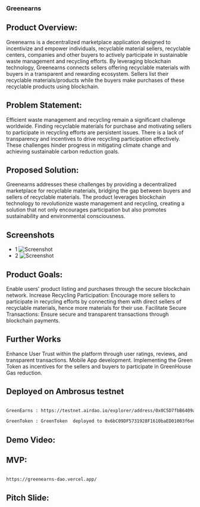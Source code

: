 ### Greenearns


## Product Overview: 
Greenearns is a decentralized marketplace application designed to incentivize and empower individuals, recyclable material sellers, recyclable centers, companies and other buyers to actively participate in sustainable waste management and recycling efforts. By leveraging blockchain technology, Greenearns connects sellers offering recyclable materials with buyers in a transparent and rewarding ecosystem. Sellers list their recyclable materials/products while the buyers make purchases of these recyclable products using blockchain.

## Problem Statement:
Efficient waste management and recycling remain a significant challenge worldwide. Finding recyclable materials for purchase and motivating sellers to participate in recycling efforts are persistent issues. There is a lack of transparency and incentives to drive recycling participation effectively. These challenges hinder progress in mitigating climate change and achieving sustainable carbon reduction goals.

## Proposed Solution:
Greenearns addresses these challenges by providing a decentralized marketplace for recyclable materials, bridging the gap between buyers and sellers of recyclable materials. The product leverages blockchain technology to revolutionize waste management and recycling, creating a solution that not only encourages participation but also promotes sustainability and environmental consciousness.

## Screenshots

- 1
![Screenshot](./greenearns-dao/public/screenshot2.png)
- 2
![Screenshot](./greenearns-dao/public/screenshot.png)


## Product Goals:
Enable users' product listing and purchases through the secure blockchain network.
Increase Recycling Participation: Encourage more sellers to participate in recycling efforts by connecting them with direct sellers of recyclable materials, hence more materials for their use.
Facilitate Secure Transactions: Ensure secure and transparent transactions through blockchain payments.


## Further Works
Enhance User Trust within the platform through user ratings, reviews, and transparent transactions.
Mobile App development.
Implementing the Green Token as incentives for the sellers and buyers to participate in GreenHouse Gas reduction.

## Deployed on Ambrosus testnet

```bash

GreenEarns : https://testnet.airdao.io/explorer/address/0x0C5D7fbB6409a3CA7E446d829D9e186c965e547E/

GreenToken : GreenToken  deployed to 0x6bC09DF5731928F1610baED01003f6eC3db99327

```


## Demo Video: 



## MVP: 

```bash

https://greenearns-dao.vercel.app/

```

## Pitch Slide: 




